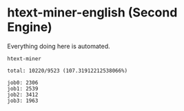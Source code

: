 # htext-miner-english (Second Engine)

Everything doing here is automated.

```
htext-miner

total: 10220/9523 (107.31912212538066%)

job0: 2306
job1: 2539
job2: 3412
job3: 1963
```